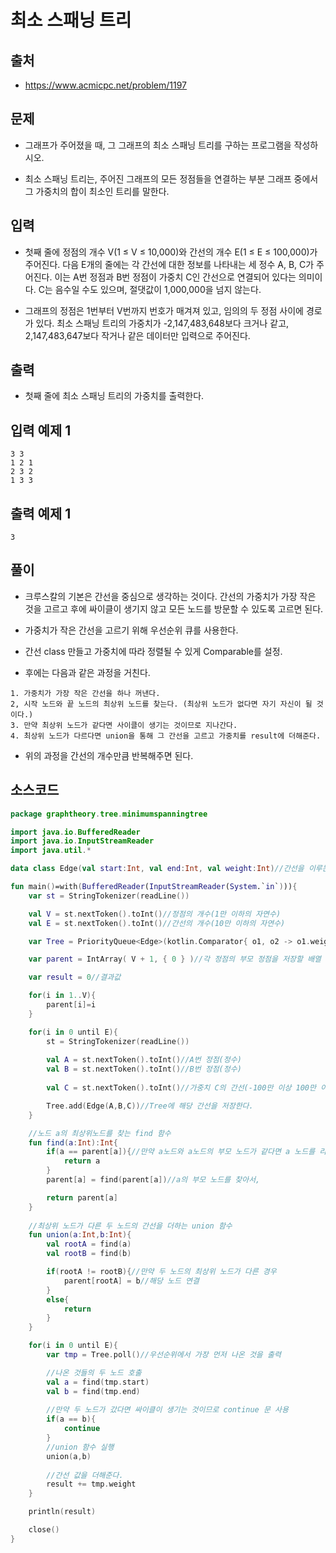 # 최소 스패닝 트리

## 출처

* https://www.acmicpc.net/problem/1197

## 문제

* 그래프가 주어졌을 때, 그 그래프의 최소 스패닝 트리를 구하는 프로그램을 작성하시오.

* 최소 스패닝 트리는, 주어진 그래프의 모든 정점들을 연결하는 부분 그래프 중에서 그 가중치의 합이 최소인 트리를 말한다.

## 입력

* 첫째 줄에 정점의 개수 V(1 ≤ V ≤ 10,000)와 간선의 개수 E(1 ≤ E ≤ 100,000)가 주어진다. 다음 E개의 줄에는 각 간선에 대한 정보를 나타내는 세 정수 A, B, C가 주어진다. 이는 A번 정점과 B번 정점이 가중치 C인 간선으로 연결되어 있다는 의미이다. C는 음수일 수도 있으며, 절댓값이 1,000,000을 넘지 않는다.

* 그래프의 정점은 1번부터 V번까지 번호가 매겨져 있고, 임의의 두 정점 사이에 경로가 있다. 최소 스패닝 트리의 가중치가 -2,147,483,648보다 크거나 같고, 2,147,483,647보다 작거나 같은 데이터만 입력으로 주어진다.

## 출력

* 첫째 줄에 최소 스패닝 트리의 가중치를 출력한다.

## 입력 예제 1

```
3 3
1 2 1
2 3 2
1 3 3
```

## 출력 예제 1

```
3
```

## 풀이

* 크루스칼의 기본은 간선을 중심으로 생각하는 것이다. 간선의 가중치가 가장 작은 것을 고르고 후에 싸이클이 생기지 않고 모든 노드를 방문할 수 있도록 고르면 된다.

* 가중치가 작은 간선을 고르기 위해 우선순위 큐를 사용한다.

* 간선 class 만들고 가중치에 따라 정렬될 수 있게 Comparable를 설정.

* 후에는 다음과 같은 과정을 거친다.

```
1. 가중치가 가장 작은 간선을 하나 꺼낸다.
2, 시작 노드와 끝 노드의 최상위 노드를 찾는다. (최상위 노드가 없다면 자기 자신이 될 것이다.)
3. 만약 최상위 노드가 같다면 사이클이 생기는 것이므로 지나간다.
4. 최상위 노드가 다르다면 union을 통해 그 간선을 고르고 가중치를 result에 더해준다.
```

* 위의 과정을 간선의 개수만큼 반복해주면 된다.

## 소스코드

```kotlin
package graphtheory.tree.minimumspanningtree

import java.io.BufferedReader
import java.io.InputStreamReader
import java.util.*

data class Edge(val start:Int, val end:Int, val weight:Int)//간선을 이루는 두 노드와 해당 간선의 가중치를 저장할 데이터 클래스

fun main()=with(BufferedReader(InputStreamReader(System.`in`))){
    var st = StringTokenizer(readLine())

    val V = st.nextToken().toInt()//정점의 개수(1만 이하의 자연수)
    val E = st.nextToken().toInt()//간선의 개수(10만 이하의 자연수)

    var Tree = PriorityQueue<Edge>(kotlin.Comparator{ o1, o2 -> o1.weight-o2.weight})//가중치가 작은 순으로 저장하는 우선순위 큐인 Tree 생성

    var parent = IntArray( V + 1, { 0 } )//각 정점의 부모 정점을 저장할 배열

    var result = 0//결과값

    for(i in 1..V){
        parent[i]=i
    }

    for(i in 0 until E){
        st = StringTokenizer(readLine())
        
        val A = st.nextToken().toInt()//A번 정점(정수)
        val B = st.nextToken().toInt()//B번 정점(정수)
        
        val C = st.nextToken().toInt()//가중치 C의 간선(-100만 이상 100만 이하의 정수)

        Tree.add(Edge(A,B,C))//Tree에 해당 간선을 저장한다.
    }

    //노드 a의 최상위노드를 찾는 find 함수
    fun find(a:Int):Int{
        if(a == parent[a]){//만약 a노드와 a노드의 부모 노드가 같다면 a 노드를 리턴(사이클이 생긴다는 뜻)
            return a
        }
        parent[a] = find(parent[a])//a의 부모 노드를 찾아서,

        return parent[a]
    }
    
    //최상위 노드가 다른 두 노드의 간선을 더하는 union 함수
    fun union(a:Int,b:Int){
        val rootA = find(a)
        val rootB = find(b)

        if(rootA != rootB){//만약 두 노드의 최상위 노드가 다른 경우
            parent[rootA] = b//해당 노드 연결
        }
        else{
            return
        }
    }

    for(i in 0 until E){
        var tmp = Tree.poll()//우선순위에서 가장 먼저 나온 것을 출력

        //나온 것들의 두 노드 호출
        val a = find(tmp.start)
        val b = find(tmp.end)
        
        //만약 두 노드가 갔다면 싸이클이 생기는 것이므로 continue 문 사용
        if(a == b){
            continue
        }
        //union 함수 실행
        union(a,b)
        
        //간선 값을 더해준다.
        result += tmp.weight
    }

    println(result)

    close()
}
```
